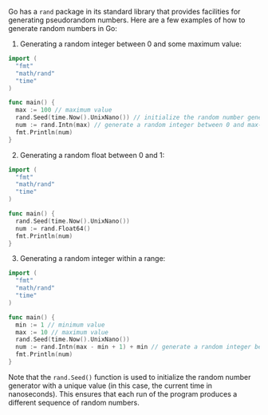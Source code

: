 Go has a `rand` package in its standard library that provides facilities for generating pseudorandom numbers. Here are a few examples of how to generate random numbers in Go:

1. Generating a random integer between 0 and some maximum value:

```go
import (
  "fmt"
  "math/rand"
  "time"
)

func main() {
  max := 100 // maximum value
  rand.Seed(time.Now().UnixNano()) // initialize the random number generator
  num := rand.Intn(max) // generate a random integer between 0 and max-1
  fmt.Println(num)
}
```

2. Generating a random float between 0 and 1:

```go
import (
  "fmt"
  "math/rand"
  "time"
)

func main() {
  rand.Seed(time.Now().UnixNano())
  num := rand.Float64()
  fmt.Println(num)
}
```

3. Generating a random integer within a range:

```go
import (
  "fmt"
  "math/rand"
  "time"
)

func main() {
  min := 1 // minimum value
  max := 10 // maximum value
  rand.Seed(time.Now().UnixNano())
  num := rand.Intn(max - min + 1) + min // generate a random integer between min and max
  fmt.Println(num)
}
```

Note that the `rand.Seed()` function is used to initialize the random number generator with a unique value (in this case, the current time in nanoseconds). This ensures that each run of the program produces a different sequence of random numbers.